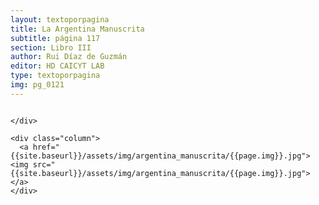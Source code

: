 ```yaml
---
layout: textoporpagina
title: La Argentina Manuscrita
subtitle: página 117
section: Libro III
author: Rui Díaz de Guzmán
editor: HD CAICYT LAB
type: textoporpagina
img: pg_0121
---
```


<div class="row">
    <div class="column">


    </div>

    <div class="column">
      <a href="{{site.baseurl}}/assets/img/argentina_manuscrita/{{page.img}}.jpg"><img src="{{site.baseurl}}/assets/img/argentina_manuscrita/{{page.img}}.jpg"></a>
    </div>
</div>